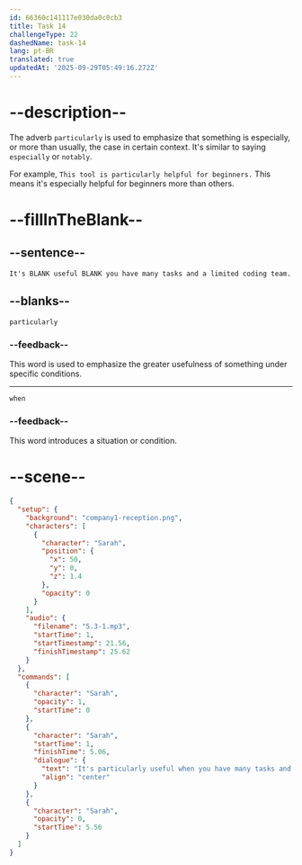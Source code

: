 ```yaml
---
id: 66360c141117e030da0c0cb3
title: Task 14
challengeType: 22
dashedName: task-14
lang: pt-BR
translated: true
updatedAt: '2025-09-29T05:49:16.272Z'
---
```


<!-- (Audio) Sarah: It's particularly useful when you have many tasks and a limited coding team. -->

# --description--

The adverb `particularly` is used to emphasize that something is especially, or more than usually, the case in certain context. It's similar to saying `especially` or `notably`.

For example, `This tool is particularly helpful for beginners.` This means it's especially helpful for beginners more than others.

# --fillInTheBlank--

## --sentence--

`It's BLANK useful BLANK you have many tasks and a limited coding team.`

## --blanks--

`particularly`

### --feedback--

This word is used to emphasize the greater usefulness of something under specific conditions.

---

`when`

### --feedback--

This word introduces a situation or condition.

# --scene--

```json
{
  "setup": {
    "background": "company1-reception.png",
    "characters": [
      {
        "character": "Sarah",
        "position": {
          "x": 50,
          "y": 0,
          "z": 1.4
        },
        "opacity": 0
      }
    ],
    "audio": {
      "filename": "5.3-1.mp3",
      "startTime": 1,
      "startTimestamp": 21.56,
      "finishTimestamp": 25.62
    }
  },
  "commands": [
    {
      "character": "Sarah",
      "opacity": 1,
      "startTime": 0
    },
    {
      "character": "Sarah",
      "startTime": 1,
      "finishTime": 5.06,
      "dialogue": {
        "text": "It's particularly useful when you have many tasks and a limited coding team.",
        "align": "center"
      }
    },
    {
      "character": "Sarah",
      "opacity": 0,
      "startTime": 5.56
    }
  ]
}
```
